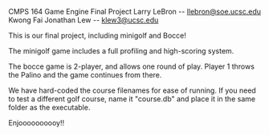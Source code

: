 CMPS 164 Game Engine Final Project
Larry LeBron -- llebron@soe.ucsc.edu
Kwong Fai Jonathan Lew -- klew3@ucsc.edu

This is our final project, including minigolf and Bocce!

The minigolf game includes a full profiling and high-scoring system. 

The bocce game is 2-player, and allows one round of play. 
Player 1 throws the Palino and the game continues from there.

We have hard-coded the course filenames for ease of running. If you need to test a different golf course, name it "course.db" and place it in the same folder as the executable. 

Enjoooooooooy!!